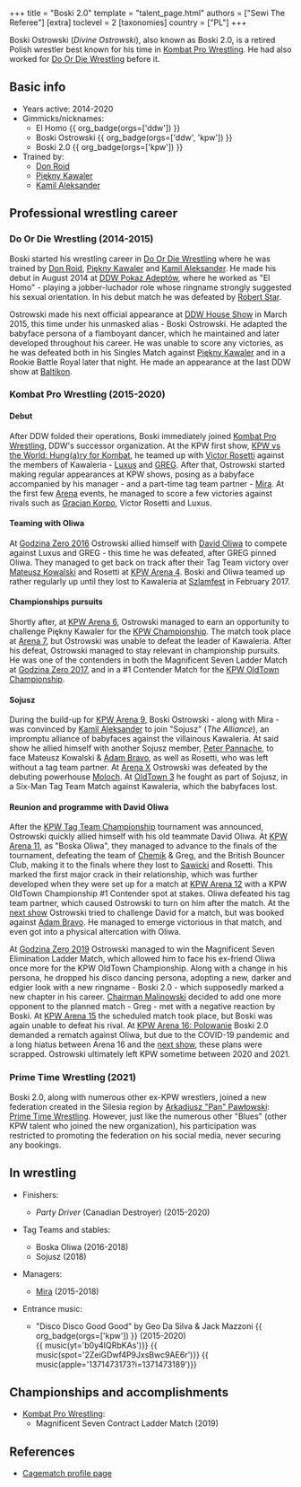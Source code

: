 +++
title = "Boski 2.0"
template = "talent_page.html"
authors = ["Sewi The Referee"]
[extra]
toclevel = 2
[taxonomies]
country = ["PL"]
+++

Boski Ostrowski (_Divine Ostrowski_), also known as Boski 2.0, is a retired Polish wrestler best known for his time in [Kombat Pro Wrestling](@/o/kpw.md). He had also worked for [Do Or Die Wrestling](@/o/ddw.md) before it.

## Basic info

* Years active: 2014-2020
* Gimmicks/nicknames:
  - El Homo {{ org_badge(orgs=['ddw']) }}
  - Boski Ostrowski {{ org_badge(orgs=['ddw', 'kpw']) }}
  - Boski 2.0 {{ org_badge(orgs=['kpw']) }}
* Trained by:
  - [Don Roid](@/w/don-roid.md)
  - [Piękny Kawaler](@/w/piekny-kawaler.md)
  - [Kamil Aleksander](2/w/kamil-aleksander.md)

## Professional wrestling career

### Do Or Die Wrestling (2014-2015)

Boski started his wrestling career in [Do Or Die Wrestling](@/o/ddw.md) where he was trained by [Don Roid](@/w/don-roid.md), [Piękny Kawaler](@/w/piekny-kawaler.md) and [Kamil Aleksander](@/w/kamil-aleksander.md). He made his debut in August 2014 at [DDW Pokaz Adeptów](@/e/ddw/2014-08-16-ddw-pokaz-adeptow.md), where he worked as "El Homo" - playing a jobber-luchador role whose ringname strongly suggested his sexual orientation. In his debut match he was defeated by [Robert Star](@/w/robert-star.md).

Ostrowski made his next official appearance at [DDW House Show](@/e/ddw/2015-03-14-ddw-house-show-1.md) in March 2015, this time under his unmasked alias - Boski Ostrowski. He adapted the babyface persona of a flamboyant dancer, which he maintained and later developed throughout his career. He was unable to score any victories, as he was defeated both in his Singles Match against [Piękny Kawaler](@/w/piekny-kawaler.md) and in a Rookie Battle Royal later that night. He made an appearance at the last DDW show at [Baltikon](@/e/ddw/2015-07-24-ddw-baltikon.md).

### Kombat Pro Wrestling (2015-2020)

#### Debut

After DDW folded their operations, Boski immediately joined [Kombat Pro Wrestling](@/o/kpw.md), DDW's successor organization. At the KPW first show, [KPW vs the World: Hung(a)ry for Kombat](@/e/kpw/2015-11-14-kpw-vs-the-world-hungary-for-kombat.md), he teamed up with [Victor Rosetti](@/w/rosetti.md) against the members of Kawaleria - [Luxus](@/w/luxus.md) and [GREG](@/w/greg.md). After that, Ostrowski started making regular appearances at KPW shows, posing as a babyface accompanied by his manager - and a part-time tag team partner - [Mira](@/w/mira.md). At the first few [Arena][arena-1] events, he managed to score a few victories against rivals such as [Gracjan Korpo](@/w/gracjan-korpo.md), Victor Rosetti and Luxus.

#### Teaming with Oliwa

At [Godzina Zero 2016][gz16] Ostrowski allied himself with [David Oliwa](@/w/david-oliwa.md) to compete against Luxus and GREG - this time he was defeated, after GREG pinned Oliwa. They managed to get back on track after their Tag Team victory over [Mateusz Kowalski](@/w/mateusz-kakareko.md) and Rosetti at [KPW Arena 4][arena-4]. Boski and Oliwa teamed up rather regularly up until they lost to Kawaleria at [Szlamfest](@/e/kpw/2017-02-04-kpw-szlamfest.md) in February 2017.

#### Championships pursuits

Shortly after, at [KPW Arena 6][arena-6], Ostrowski managed to earn an opportunity to challenge Piękny Kawaler for the [KPW Championship](@/c/kpw-championship.md). The match took place at [Arena 7][arena-7], but Ostrowski was unable to defeat the leader of Kawaleria.
After his defeat, Ostrowski managed to stay relevant in championship pursuits. He was one of the contenders in both the Magnificent Seven Ladder Match at [Godzina Zero 2017][gz17], and in a #1 Contender Match for the [KPW OldTown Championship](@/c/kpw-old-town-championship.md).

#### Sojusz

During the build-up for [KPW Arena 9][arena-9], Boski Ostrowski - along with Mira - was convinced by [Kamil Aleksander](@/w/kamil-aleksander.md) to join "Sojusz" (_The Alliance_), an impromptu alliance of babyfaces against the villainous Kawaleria. At said show he allied himself with another Sojusz member, [Peter Pannache](@/w/peter-pannache.md), to face Mateusz Kowalski & [Adam Bravo](@/w/adam-bravo.md), as well as Rosetti, who was left without a tag team partner. At [Arena X][arena-x] Ostrowski was defeated by the debuting powerhouse [Moloch](@/w/moloch.md). At [OldTown 3](@/e/kpw/2018-07-14-kpw-oldtown-3.md) he fought as part of Sojusz, in a Six-Man Tag Team Match against Kawaleria, which the babyfaces lost.

#### Reunion and programme with David Oliwa

After the [KPW Tag Team Championship](@/c/kpw-tag-team-championship.md) tournament was announced, Ostrowski quickly allied himself with his old teammate David Oliwa. At [KPW Arena 11][arena-11], as "Boska Oliwa", they managed to advance to the finals of the tournament, defeating the team of [Chemik](@/w/chemik.md) & Greg, and the British Bouncer Club, making it to the finals where they lost to [Sawicki](@/w/sawicki.md) and Rosetti.
This marked the first major crack in their relationship, which was further developed when they were set up for a match at [KPW Arena 12][arena-12] with a KPW OldTown Championship #1 Contender spot at stakes. Oliwa defeated his tag team partner, which caused Ostrowski to turn on him after the match. At the [next show][arena-13] Ostrowski tried to challenge David for a match, but was booked against [Adam Bravo](@/w/adam-bravo.md). He managed to emerge victorious in that match, and even got into a physical altercation with Oliwa.

At [Godzina Zero 2019][gz19] Ostrowski managed to win the Magnificent Seven Elimination Ladder Match, which allowed him to face his ex-friend Oliwa once more for the KPW OldTown Championship. Along with a change in his persona, he dropped his disco dancing persona, adopting a new, darker and edgier look with a new ringname - Boski 2.0 - which supposedly marked a new chapter in his career. [Chairman Malinowski](@/w/krystian-malinowski.md) decided to add one more opponent to the planned match - Greg - met with a negative reaction by Boski. At [KPW Arena 15][arena-15] the scheduled match took place, but Boski was again unable to defeat his rival. At [KPW Arena 16: Polowanie][arena-16] Boski 2.0 demanded a rematch against Oliwa, but due to the COVID-19 pandemic and a long hiatus between Arena 16 and the [next show][arena-17], these plans were scrapped. Ostrowski ultimately left KPW sometime between 2020 and 2021.

### Prime Time Wrestling (2021)

Boski 2.0, along with numerous other ex-KPW wrestlers, joined a new federation created in the Silesia region by [Arkadiusz "Pan" Pawłowski](@/w/pan-pawlowski.md): [Prime Time Wrestling](@/o/ptw.md). However, just like the numerous other "Blues" (other KPW talent who joined the new organization), his participation was restricted to promoting the federation on his social media, never securing any bookings.

## In wrestling

* Finishers:
  - _Party Driver_ (Canadian Destroyer) (2015-2020)

* Tag Teams and stables:
  - Boska Oliwa (2016-2018)
  - Sojusz (2018)

* Managers:
  - [Mira](@/w/mira.md) (2015-2018)

* Entrance music:
  - "Disco Disco Good Good" by Geo Da Silva & Jack Mazzoni
 {{ org_badge(orgs=['kpw']) }} (2015-2020) <br>
 {{ music(yt='b0y4IQRbKAs')}}
 {{ music(spot='2ZeiGDwf4P9JxsBwc9AE6r')}}
 {{ music(apple='1371473173?i=1371473189')}}

## Championships and accomplishments

* [Kombat Pro Wrestling](@/o/kpw.md):
  - Magnificent Seven Contract Ladder Match (2019)

## References

* [Cagematch profile page](https://www.cagematch.net/?id=2&nr=19737)

[arena-1]: @/e/kpw/2016-02-27-kpw-arena-1.md
[gz16]: @/e/kpw/2016-08-13-kpw-godzina-zero-2016.md
[arena-4]: @/e/kpw/2016-11-26-kpw-arena-4-nowy-rozdzial.md
[arena-6]: @/e/kpw/2017-04-08-kpw-arena-6-selekcja.md
[arena-7]: @/e/kpw/2017-06-10-kpw-arena-7-wysoka-stawka.md
[gz17]: @/e/kpw/2017-08-12-kpw-godzina-zero-2017.md
[arena-9]: @/e/kpw/2018-03-10-kpw-arena-9-na-krawedzi.md
[arena-x]: @/e/kpw/2018-05-26-kpw-arena-x-kawaleria-vs-sojusz.md
[arena-11]: @/e/kpw/2018-11-03-kpw-arena-11-podwojne-zagrozenie.md
[arena-12]: @/e/kpw/2019-01-19-kpw-arena-12-gwiazda-polnocy.md
[arena-13]: @/e/kpw/2019-04-05-kpw-arena-13-capo-di-tutti-capi.md
[gz19]: @/e/kpw/2019-08-17-kpw-godzina-zero-2019.md
[arena-15]: @/e/kpw/2019-11-16-kpw-arena-15-swieza-krew.md
[arena-16]: @/e/kpw/2020-02-01-kpw-arena-16-polowanie.md
[arena-17]: @/e/kpw/2021-08-21-kpw-arena-17-odrodzenie.md
